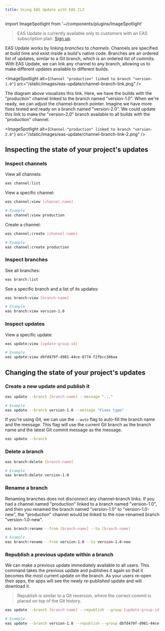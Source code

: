 ```yaml
---
title: Using EAS Update with EAS CLI
---
```


import ImageSpotlight from '~/components/plugins/ImageSpotlight'

> EAS Update is currently available only to customers with an EAS subscription plan. [Sign up](https://expo.dev/accounts/[account]/settings/subscriptions).

EAS Update works by linking _branches_ to _channels_. Channels are specified at build time and exist inside a build's native code. Branches are an ordered list of updates, similar to a Git branch, which is an ordered list of commits. With EAS Update, we can link any channel to any branch, allowing us to make different updates available to different builds.

<ImageSpotlight alt={`Channel "production" linked to branch "version-1.0"`} src="/static/images/eas-update/channel-branch-link.png" />

The diagram above visualizes this link. Here, we have the builds with the "production" channel linked to the branch named "version-1.0". When we're ready, we can adjust the channel–branch pointer. Imagine we have more fixes tested and ready on a branch named "version-2.0". We could update this link to make the "version-2.0" branch available to all builds with the "production" channel.

<ImageSpotlight alt={`Channel "production" linked to branch "version-2.0"`} src="/static/images/eas-update/channel-branch-link-2.png" />

## Inspecting the state of your project's updates

### Inspect channels

View all channels:

```bash
eas channel:list
```

View a specific channel:

```bash
eas channel:view [channel-name]

# Example
eas channel:view production
```

Create a channel:

```bash
eas channel:create [channel-name]

# Example
eas channel:create production
```

### Inspect branches

See all branches:

```bash
eas branch:list
```

See a specific branch and a list of its updates:

```bash
eas branch:view [branch-name]

# Example
eas branch:view version-1.0
```

### Inspect updates

View a specific update:

```bash
eas update:view [update-group-id]

# Example
eas update:view dbfd479f-d981-44ce-8774-f2fbcc386aa
```

## Changing the state of your project's updates

### Create a new update and publish it

```bash
eas update --branch [branch-name] --message "..."

# Example
eas update --branch version-1.0 --message "Fixes typo"
```

If you're using Git, we can use the `--auto` flag to auto-fill the branch name and the message. This flag will use the current Git branch as the branch name and the latest Git commit message as the message.

```bash
eas update --branch
```

### Delete a branch

```bash
eas branch:delete [branch-name]

# Example
eas branch:delete version-1.0
```

### Rename a branch

Renaming branches does not disconnect any channel–branch links. If you had a channel named "production" linked to a branch named "version-1.0", and then you renamed the branch named "version-1.0" to "version-1.0-new", the "production" channel would be linked to the now-renamed branch "version-1.0-new".

```bash
eas branch:rename --from [branch-name] --to [branch-name]

# Example
eas branch:rename --from version-1.0 --to version-1.0-new
```

### Republish a previous update within a branch

We can make a previous update immediately available to all users. This command takes the previous update and publishes it again so that it becomes the most current update on the branch. As your users re-open their apps, the apps will see the newly re-published update and will download it.

> Republish is similar to a Git reversion, where the correct commit is placed on top of the Git history.

```bash
eas update --branch [branch-name] --republish --group [update-group-id]

# Example
eas update --branch version-1.0 --republish --group dbfd479f-d981-44ce-8774-f2fbcc386aa
```

